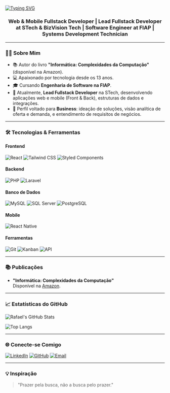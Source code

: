 <br>

[![Typing SVG](https://readme-typing-svg.demolab.com?font=Fira+Code&weight=700&size=36&pause=1000&color=1BF711&center=true&vCenter=true&width=435&lines=Hello!+I'm+Rafael)](https://git.io/typing-svg)

<h3 align="center">Web & Mobile Fullstack Developer | Lead Fullstack Developer at STech & BizVision Tech | Software Engineer at FIAP | Systems Development Technician</h3>

---

### 👨‍💻 Sobre Mim

- 📚 Autor do livro **"Informática: Complexidades da Computação"** (disponível na Amazon).
- 💻 Apaixonado por tecnologia desde os 13 anos.
- 🎓 Cursando **Engenharia de Software na FIAP**.
- 🚀 Atualmente, **Lead Fullstack Developer** na STech, desenvolvendo aplicações web e mobile (Front & Back), estruturas de dados e integrações.
- 🧠 Perfil voltado para **Business**: ideação de soluções, visão analítica de oferta e demanda, e entendimento de requisitos de negócios.

---

### 🛠️ Tecnologias & Ferramentas

#### Frontend
![React](https://img.shields.io/badge/React-61DAFB?style=for-the-badge&logo=react&logoColor=black)
![Tailwind CSS](https://img.shields.io/badge/Tailwind_CSS-38B2AC?style=for-the-badge&logo=tailwind-css&logoColor=white)
![Styled Components](https://img.shields.io/badge/Styled_Components-DB7093?style=for-the-badge&logo=styled-components&logoColor=white)

#### Backend
![PHP](https://img.shields.io/badge/PHP-777BB4?style=for-the-badge&logo=php&logoColor=white)
![Laravel](https://img.shields.io/badge/Laravel-FF2D20?style=for-the-badge&logo=laravel&logoColor=white)

#### Banco de Dados
![MySQL](https://img.shields.io/badge/MySQL-4479A1?style=for-the-badge&logo=mysql&logoColor=white)
![SQL Server](https://img.shields.io/badge/SQL_Server-CC2927?style=for-the-badge&logo=microsoft-sql-server&logoColor=white)
![PostgreSQL](https://img.shields.io/badge/PostgreSQL-4169E1?style=for-the-badge&logo=postgresql&logoColor=white)

#### Mobile
![React Native](https://img.shields.io/badge/React_Native-61DAFB?style=for-the-badge&logo=react&logoColor=black)

#### Ferramentas
![Git](https://img.shields.io/badge/Git-F05032?style=for-the-badge&logo=git&logoColor=white)
![Kanban](https://img.shields.io/badge/Kanban-2584FF?style=for-the-badge&logo=kanban&logoColor=white)
![API](https://img.shields.io/badge/API-FF6F61?style=for-the-badge&logo=api&logoColor=white)

---

### 📚 Publicações

- **"Informática: Complexidades da Computação"**  
  Disponível na [Amazon](https://www.amazon.com.br/Informática-Complexidades-Computação-Rafael-Soares/dp/xxxxxxx).

---

### 📈 Estatísticas do GitHub

![Rafael's GitHub Stats](https://github-readme-stats.vercel.app/api?username=rafaelduartef&show_icons=true&theme=dark&hide_border=true)

![Top Langs](https://github-readme-stats.vercel.app/api/top-langs/?username=rafaelduartef&layout=compact&theme=dark&hide_border=true)

---

### 🌐 Conecte-se Comigo

[![LinkedIn](https://img.shields.io/badge/LinkedIn-0077B5?style=for-the-badge&logo=linkedin&logoColor=white)](https://www.linkedin.com/in/rafael-duarte-de-freitas/)
[![GitHub](https://img.shields.io/badge/GitHub-100000?style=for-the-badge&logo=github&logoColor=white)](https://github.com/rafaelduartef)
[![Email](https://img.shields.io/badge/Email-D14836?style=for-the-badge&logo=gmail&logoColor=white)](mailto:rafael.duartef@outlook.com)

---

### 💡 Inspiração

> "Prazer pela busca, não a busca pelo prazer."  
